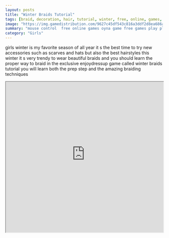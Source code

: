 ```yaml
---
layout: posts
title: "Winter Braids Tutorial"
tags: [braid, decoration, hair, tutorial, winter, free, online, games, oyna, game, free, games, play, play, games]
image: "https://img.gamedistribution.com/9627c45df543c816a3ddf2d8ea686a99.jpg"
summary: "mouse control  free online games oyna game free games play play games"
category: "Girls"
---
```


girls winter is my favorite season of all year it s the best time to try new accessories such as scarves and hats but also the best hairstyles this winter it s very trendy to wear beautiful braids and you should learn the proper way to braid in the exclusive enjoydressup game called winter braids tutorial you will learn both the prep step and the amazing braiding techniques

<iframe width="100%" height="480px;" src="https://flash.gamedistribution.com?game=9627c45df543c816a3ddf2d8ea686a99"></iframe>